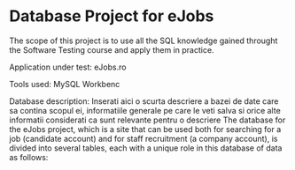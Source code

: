 # Database Project for eJobs

The scope of this project is to use all the SQL knowledge gained throught the Software Testing course and apply them in practice.

Application under test: eJobs.ro

Tools used: MySQL Workbenc

Database description: Inserati aici o scurta descriere a bazei de date care sa contina scopul ei, informatiile generale pe care le veti salva si orice alte informatii considerati ca sunt relevante pentru o descriere
The database for the eJobs project, which is a site that can be used both for searching for a job (candidate account) and for staff recruitment (a company account), is divided into several tables, each with a unique role in this database of data as follows:
